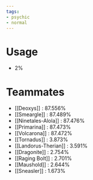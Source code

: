 ```yaml
---
tags:
- psychic
- normal
---
```

# Usage
- 2%
# Teammates
- [[Deoxys]] : 87.556%
- [[Smeargle]] : 87.489%
- [[Ninetales-Alola]] : 87.476%
- [[Primarina]] : 87.473%
- [[Volcarona]] : 87.472%
- [[Tornadus]] : 3.873%
- [[Landorus-Therian]] : 3.591%
- [[Dragonite]] : 2.754%
- [[Raging Bolt]] : 2.701%
- [[Maushold]] : 2.644%
- [[Sneasler]] : 1.673%